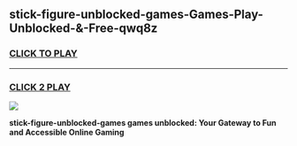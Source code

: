 
## stick-figure-unblocked-games-Games-Play-Unblocked-&-Free-qwq8z
<h3>
<a href="https://premium76.site?title=stick-figure-unblocked-games&ref=24A">CLICK TO PLAY</a></h3>
<hr>

<h3>
<a href="https://premium76.site?title=stick-figure-unblocked-games&ref=24A">CLICK 2 PLAY</a>
  
</h3>

<a href="https://premium76.site?title=stick-figure-unblocked-games&ref=24A"><img src="https://clearcache.store/games.png"></a>


**stick-figure-unblocked-games games unblocked: Your Gateway to Fun and Accessible Online Gaming**
